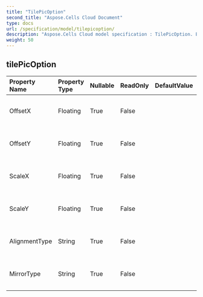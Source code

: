 ```yaml
---
title: "TilePicOption"
second_title: "Aspose.Cells Cloud Document"
type: docs
url: /specification/model/tilepicoption/
description: "Aspose.Cells Cloud model specification : TilePicOption. Effortlessly handle Excel and other spreadsheet documents with features like opening, generating, editing, splitting, merging, comparing, and converting."
weight: 50
---
```


## **tilePicOption**

 

| Property Name | Property Type | Nullable |  ReadOnly | DefaultValue | Description | 
| :- | :- | :- |:- |  :- | :- |
| OffsetX | Floating | True |  False |  | Gets or sets the X offset for tiling picture.  |  
| OffsetY | Floating | True |  False |  | Gets or sets the Y offset for tiling picture.  |  
| ScaleX | Floating | True |  False |  | Gets or sets the X scale for tiling picture.  |  
| ScaleY | Floating | True |  False |  | Gets or sets the Y scale for tiling picture.  |  
| AlignmentType | String | True |  False |  | Gets or sets the alignment for tiling.  |  
| MirrorType | String | True |  False |  | Gets or sets the mirror type for tiling.  |  

